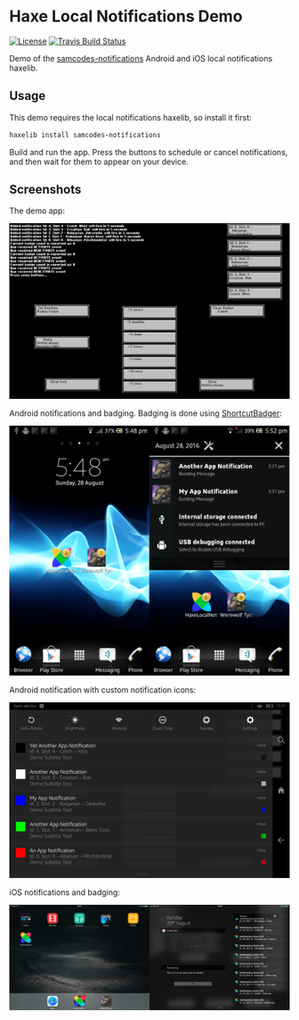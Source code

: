 # Haxe Local Notifications Demo

[![License](http://img.shields.io/:license-mit-blue.svg?style=flat-square)](https://github.com/Tw1ddle/samcodes-notifications-demo/blob/master/LICENSE)
[![Travis Build Status](https://img.shields.io/travis/Tw1ddle/samcodes-notifications-demo.svg?style=flat-square)](https://travis-ci.org/Tw1ddle/samcodes-notifications-demo)

Demo of the [samcodes-notifications](https://github.com/Tw1ddle/samcodes-notifications) Android and iOS local notifications haxelib.

## Usage

This demo requires the local notifications haxelib, so install it first:

```bash
haxelib install samcodes-notifications
```

Build and run the app. Press the buttons to schedule or cancel notifications, and then wait for them to appear on your device.

## Screenshots

The demo app:

![Screenshot of demo app](https://github.com/Tw1ddle/samcodes-notifications-demo/blob/master/screenshots/notification-demo.png?raw=true "Notification Demo")

Android notifications and badging. Badging is done using [ShortcutBadger](https://github.com/leolin310148/ShortcutBadger):

![Screenshot of Android local notification](https://github.com/Tw1ddle/samcodes-notifications-demo/blob/master/screenshots/notification-android.png?raw=true "Notification Android")

Android notification with custom notification icons:

![Screenshot of Android notification](https://github.com/Tw1ddle/samcodes-notifications-demo/blob/master/screenshots/notification-android-custom-icons.png?raw=true "Notification Android")

iOS notifications and badging:

![Screenshot of iOS local notification](https://github.com/Tw1ddle/samcodes-notifications-demo/blob/master/screenshots/notification-ios.png?raw=true "Notification iOS")
